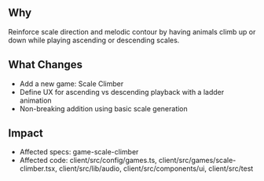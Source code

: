 ## Why
Reinforce scale direction and melodic contour by having animals climb up or down while playing ascending or descending scales.

## What Changes
- Add a new game: Scale Climber
- Define UX for ascending vs descending playback with a ladder animation
- Non-breaking addition using basic scale generation

## Impact
- Affected specs: game-scale-climber
- Affected code: client/src/config/games.ts, client/src/games/scale-climber.tsx, client/src/lib/audio, client/src/components/ui, client/src/test

